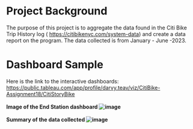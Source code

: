 # Project Background
The purpose of this project is to aggregate the data found in the Citi Bike Trip History log ( https://citibikenyc.com/system-data) and create a data report on the program. The data collected is from January - June -2023.

# Dashboard Sample
Here is the link to the interactive dashboards: https://public.tableau.com/app/profile/darvy.teav/viz/CitiBike-Assignment18/CitiStoryBike
<br><br><b> Image of the End Station dashboard 
![image](https://github.com/Dav5T/Tableau---Citi-Bike/assets/130593953/fc1a6afa-f1fa-4fa0-82d9-647edcdf2f9b)
<br><br><b> Summary of the data collected
![image](https://github.com/Dav5T/Tableau---Citi-Bike/assets/130593953/5c18dd2a-1f39-4527-97bf-a4e981233dfa)
